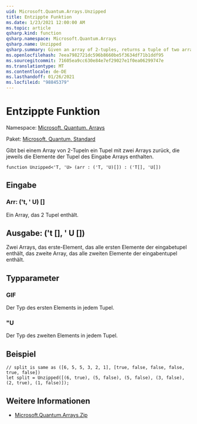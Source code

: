 ```yaml
---
uid: Microsoft.Quantum.Arrays.Unzipped
title: Entzippte Funktion
ms.date: 1/23/2021 12:00:00 AM
ms.topic: article
qsharp.kind: function
qsharp.namespace: Microsoft.Quantum.Arrays
qsharp.name: Unzipped
qsharp.summary: Given an array of 2-tuples, returns a tuple of two arrays, each containing the elements of the tuples of the input array.
ms.openlocfilehash: 7eea7982721dc596b8660be5f3634df71b1ddf95
ms.sourcegitcommit: 71605ea9cc630e84e7ef29027e1f0ea06299747e
ms.translationtype: MT
ms.contentlocale: de-DE
ms.lasthandoff: 01/26/2021
ms.locfileid: "98845379"
---
```

# <a name="unzipped-function"></a>Entzippte Funktion

Namespace: [Microsoft. Quantum. Arrays](xref:Microsoft.Quantum.Arrays)

Paket: [Microsoft. Quantum. Standard](https://nuget.org/packages/Microsoft.Quantum.Standard)


Gibt bei einem Array von 2-Tupeln ein Tupel mit zwei Arrays zurück, die jeweils die Elemente der Tupel des Eingabe Arrays enthalten.

```qsharp
function Unzipped<'T, 'U> (arr : ('T, 'U)[]) : ('T[], 'U[])
```


## <a name="input"></a>Eingabe

### <a name="arr--tu"></a>Arr: ('t, ' U) []

Ein Array, das 2 Tupel enthält.



## <a name="output--tu"></a>Ausgabe: ('t [], ' U [])

Zwei Arrays, das erste-Element, das alle ersten Elemente der eingabetupel enthält, das zweite Array, das alle zweiten Elemente der eingabentupel enthält.

## <a name="type-parameters"></a>Typparameter

### <a name="t"></a>GIF

Der Typ des ersten Elements in jedem Tupel.
### <a name="u"></a>"U

Der Typ des zweiten Elements in jedem Tupel.

## <a name="example"></a>Beispiel

```qsharp
// split is same as ([6, 5, 5, 3, 2, 1], [true, false, false, false, true, false])
let split = Unzipped([(6, true), (5, false), (5, false), (3, false), (2, true), (1, false)]);
```

## <a name="see-also"></a>Weitere Informationen

- [Microsoft.Quantum.Arrays.Zip](xref:Microsoft.Quantum.Arrays.Zipped)